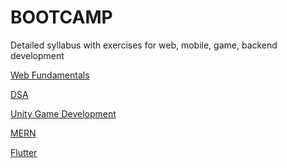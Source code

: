 # BOOTCAMP
Detailed syllabus with exercises for web, mobile, game, backend development


[Web Fundamentals](https://github.com/roystharayil/BOOTCAMP/tree/main/Web%20Fundamentals#web-fundamentals)

[DSA](https://github.com/roystharayil/BOOTCAMP/tree/main/DSA)

[Unity Game Development](https://github.com/roystharayil/BOOTCAMP/tree/main/Unity%20Game%20Development)

[MERN]()

[Flutter]()

